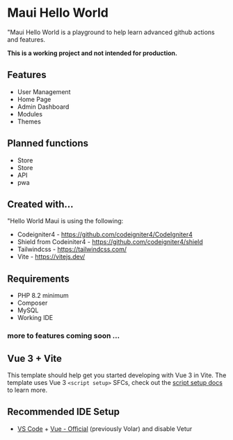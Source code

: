 # Maui Hello World
"Maui Hello World is a playground to help learn advanced github actions and features.

**This is a working project and not intended for production.**

## Features

- User Management
- Home Page
- Admin Dashboard
- Modules
- Themes


## Planned functions

- Store
- Store
- API
- pwa

## Created with...

"Hello World Maui is using the following:

* Codeigniter4 - https://github.com/codeigniter4/CodeIgniter4
* Shield from Codeiniter4 - https://github.com/codeigniter4/shield
* Tailwindcss - https://tailwindcss.com/
* Vite - https://vitejs.dev/

## Requirements

- PHP 8.2 minimum
- Composer
- MySQL
- Working IDE

### more to features coming soon ...

## Vue 3 + Vite

This template should help get you started developing with Vue 3 in Vite. The template uses Vue 3 `<script setup>` SFCs, check out the [script setup docs](https://v3.vuejs.org/api/sfc-script-setup.html#sfc-script-setup) to learn more.

## Recommended IDE Setup

- [VS Code](https://code.visualstudio.com/) + [Vue - Official](https://marketplace.visualstudio.com/items?itemName=Vue.volar) (previously Volar) and disable Vetur
